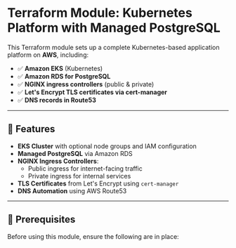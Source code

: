 # Terraform Module: Kubernetes Platform with Managed PostgreSQL

This Terraform module sets up a complete Kubernetes-based application platform on **AWS**, including:

- ✅ **Amazon EKS** (Kubernetes)
- ✅ **Amazon RDS for PostgreSQL**
- ✅ **NGINX ingress controllers** (public & private)
- ✅ **Let's Encrypt TLS certificates via cert-manager**
- ✅ **DNS records in Route53**

---

## 🚀 Features

- **EKS Cluster** with optional node groups and IAM configuration
- **Managed PostgreSQL** via Amazon RDS
- **NGINX Ingress Controllers**:
  - Public ingress for internet-facing traffic
  - Private ingress for internal services
- **TLS Certificates** from Let's Encrypt using `cert-manager`
- **DNS Automation** using AWS Route53

---

## 🧱 Prerequisites

Before using this module, ensure the following are in place: